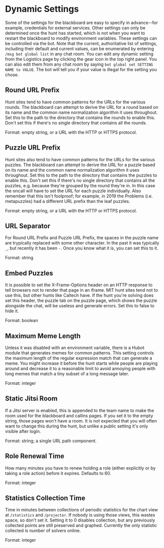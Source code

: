 # Dynamic Settings

Some of the settings for the blackboard are easy to specify in advance--for example, credentials for external services.
Other settings can only be determined once the hunt has started, which is not when you want to restart the blackboard
to modify environment variables. These settings can be controlled via the bot. Note that the current, authoritative
list of settings, including their default and current values, can be enumerated by entering `/msg bot global list` in
any chat room. You can edit any dynamic setting from the Logistics page by clicking the gear icon in the top right
panel. You can also edit them from any chat room by saying `bot global set SETTING NAME to VALUE`. The bot will
tell you if your value is illegal for the setting you chose.

## Round URL Prefix

Hunt sites tend to have common patterns for the URLs for the various rounds. The blackboard can attempt to derive the
URL for a round based on its name and the common name normalization algorithm it uses throughout. Set this to the path
to the directory that contains the rounds to enable this. Don't set this if there's no single directory that contains
all the rounds.

Format: empty string, or a URL with the HTTP or HTTPS protocol.

## Puzzle URL Prefix

Hunt sites also tend to have common patterns for the URLs for the various puzzles. The blackboard can attempt to derive
the URL for a puzzle based on its name and the common name normalization algorithm it uses throughout. Set this to the
path to the directory that contains the puzzles to enable this. Don't set this if there's no single directory that
contains all the puzzles, e.g. because they're grouped by the round they're in. In this case the oncall will have to
set the URL for each puzzle individually. Also remember that this isn't foolproof; for example, in 2019 the Problems
(i.e. metapuzzles) had a different URL prefix than the leaf puzzles.

Format: empty string, or a URL with the HTTP or HTTPS protocol.

## URL Separator

For Round URL Prefix and Puzzle URL Prefix, the spaces in the puzzle name are trypically replaced with some other
character. In the past it was typically `_`, but recently it has been `-`. Once you know what it is, you can set this
to it.

Format: string

## Embed Puzzles

It is possible to set the X-Frame-Options header on an HTTP response to tell browsers not to render that page in an
iframe. MIT hunt sites tend not to use this, but other hunts like Caltech have. If the hunt you're solving does set
this header, the puzzle tab on the puzzle page, which shows the puzzle alongside the chat, will be useless and generate
errors. Set this to false to hide it.

Format: boolean

## Maximum Meme Length

Unless it was disabled with an environment variable, there is a Hubot module that generates memes for common patterns.
This setting controls the maximum length of the regular expression match that can generate a meme. You might increase
it before the hunt starts while people are playing around and decrease it to a reasonable limit to avoid annoying
people with long memes that match a tiny subset of a long message later.

Format: integer

## Static Jitsi Room

If a Jitsi server is enabled, this is appended to the team name to make the room used for the blackboard and callins
pages. If you set it to the empty string, those pages won't have a room. It is not expected that you will often want to
change this during the hunt, but unlike a public setting it's only visible after login.

Format: string; a single URL path component.

## Role Renewal Time

How many minutes you have to renew holding a role (either explicitly or by taking a role action) before it expires.
Defaults to 60.

Format: integer

## Statistics Collection Time

Time in minutes between collections of periodic statistics for the chart view at `/statistics` and `/projector`. If
nobody is using those views, this wastes space, so don't set it. Setting it to 0 disables collection, but any
previously collected points are still preserved and graphed.
Currently the only statistic collected is number of solvers online. 

Format: integer
